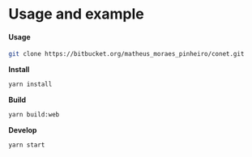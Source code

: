# Usage and example

#### Usage

```bash
git clone https://bitbucket.org/matheus_moraes_pinheiro/conet.git
```

**Install**

```bash
yarn install
```

**Build**

```bash
yarn build:web
```

**Develop**

```bash
yarn start
```

